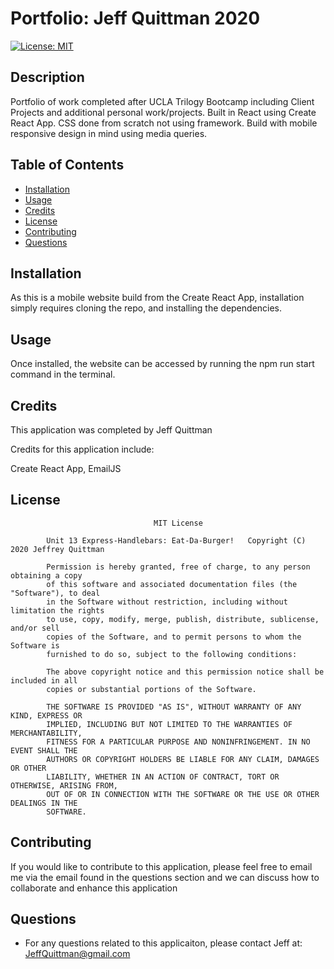 # Portfolio: Jeff Quittman 2020

[![License: MIT](https://img.shields.io/badge/License-MIT-yellow.svg)](https://opensource.org/licenses/MIT)

## Description

Portfolio of work completed after UCLA Trilogy Bootcamp including Client Projects and additional personal work/projects. Built in React using Create React App. CSS done from scratch not using framework. Build with mobile responsive design in mind using media queries.

## Table of Contents

-   [Installation](#installation)
-   [Usage](#usage)
-   [Credits](#credits)
-   [License](#license)
-   [Contributing](#contributing)
-   [Questions](#questions)

## Installation

As this is a mobile website build from the Create React App, installation simply requires cloning the repo, and installing the dependencies.

## Usage

Once installed, the website can be accessed by running the npm run start command in the terminal.

## Credits

This application was completed by Jeff Quittman

Credits for this application include:

Create React App, EmailJS

## License

    								MIT License

    		Unit 13 Express-Handlebars: Eat-Da-Burger!   Copyright (C) 2020 Jeffrey Quittman

    		Permission is hereby granted, free of charge, to any person obtaining a copy
    		of this software and associated documentation files (the "Software"), to deal
    		in the Software without restriction, including without limitation the rights
    		to use, copy, modify, merge, publish, distribute, sublicense, and/or sell
    		copies of the Software, and to permit persons to whom the Software is
    		furnished to do so, subject to the following conditions:

    		The above copyright notice and this permission notice shall be included in all
    		copies or substantial portions of the Software.

    		THE SOFTWARE IS PROVIDED "AS IS", WITHOUT WARRANTY OF ANY KIND, EXPRESS OR
    		IMPLIED, INCLUDING BUT NOT LIMITED TO THE WARRANTIES OF MERCHANTABILITY,
    		FITNESS FOR A PARTICULAR PURPOSE AND NONINFRINGEMENT. IN NO EVENT SHALL THE
    		AUTHORS OR COPYRIGHT HOLDERS BE LIABLE FOR ANY CLAIM, DAMAGES OR OTHER
    		LIABILITY, WHETHER IN AN ACTION OF CONTRACT, TORT OR OTHERWISE, ARISING FROM,
    		OUT OF OR IN CONNECTION WITH THE SOFTWARE OR THE USE OR OTHER DEALINGS IN THE
    		SOFTWARE.

## Contributing

If you would like to contribute to this application, please feel free to email me via the email found in the questions section and we can discuss how to collaborate and enhance this application

## Questions

-   For any questions related to this applicaiton, please contact Jeff at: JeffQuittman@gmail.com
